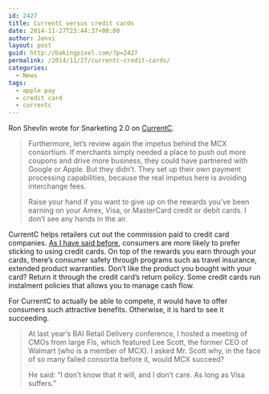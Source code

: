 ```yaml
---
id: 2427
title: CurrentC versus credit cards
date: 2014-11-27T23:44:37+00:00
author: Jenxi
layout: post
guid: http://bakingpixel.com/?p=2427
permalink: /2014/11/27/currentc-credit-cards/
categories:
  - News
tags:
  - apple pay
  - credit card
  - currentc
---
```

Ron Shevlin wrote for Snarketing 2.0 on [CurrentC](http://snarketing2dot0.com/2014/09/03/failed-currentc/).

> Furthermore, let’s review again the impetus behind the MCX consortium. If merchants simply needed a place to push out more coupons and drive more business, they could have partnered with Google or Apple. But they didn’t. They set up their own payment processing capabilities, because the real impetus here is avoiding interchange fees.
> 
> Raise your hand if you want to give up on the rewards you’ve been earning on your Amex, Visa, or MasterCard credit or debit cards. I don’t see any hands in the air. 

CurrentC helps retailers cut out the commission paid to credit card companies. [As I have said before](http://bakingpixel.com/2014/11/yahoo-finance-apple-pay/), consumers are more likely to prefer sticking to using credit cards. On top of the rewards you earn through your cards, there&#8217;s consumer safety through programs such as travel insurance, extended product warranties. Don&#8217;t like the product you bought with your card? Return it through the credit card&#8217;s return policy. Some credit cards run instalment policies that allows you to manage cash flow.

For CurrentC to actually be able to compete, it would have to offer consumers such attractive benefits. Otherwise, it is hard to see it succeeding.

> At last year’s BAI Retail Delivery conference, I hosted a meeting of CMOs from large FIs, which featured Lee Scott, the former CEO of Walmart (who is a member of MCX). I asked Mr. Scott why, in the face of so many failed consortia before it, would MCX succeed?
> 
> He said: “I don’t know that it will, and I don’t care. As long as Visa suffers.”